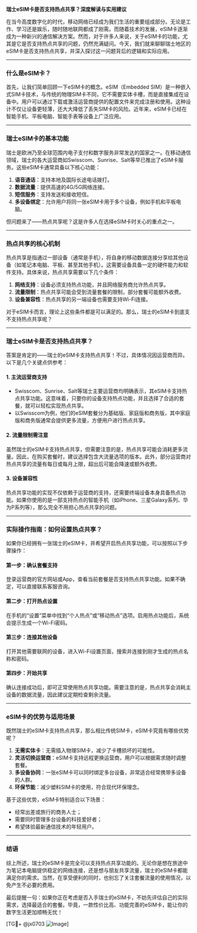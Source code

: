 **瑞士eSIM卡是否支持热点共享？深度解读与实用建议**

在当今高度数字化的时代，移动网络已经成为我们生活的重要组成部分。无论是工作、学习还是娱乐，随时随地联网都成了刚需。而随着技术的发展，eSIM卡逐渐成为一种新兴的通信解决方案。然而，对于许多人来说，关于eSIM卡的功能，尤其是它是否支持热点共享的问题，仍然充满疑问。今天，我们就来聊聊瑞士地区的eSIM卡是否支持热点共享，并深入探讨这一问题背后的逻辑和实际应用。

---

### 什么是eSIM卡？

首先，让我们简单回顾一下eSIM卡的概念。eSIM（Embedded SIM）是一种嵌入式SIM卡技术，与传统的物理SIM卡不同，它不需要实体卡槽，而是直接集成在设备中。用户可以通过下载或激活运营商提供的配置文件来完成注册和使用。这种设计不仅让设备更轻薄，还大大降低了丢失SIM卡的风险。近年来，eSIM卡已经在智能手机、平板电脑、智能手表等设备上广泛应用。

---

### 瑞士eSIM卡的基本功能

瑞士是欧洲乃至全球范围内电子支付和数字服务非常发达的国家之一。在移动通信领域，瑞士的各大运营商如Swisscom、Sunrise、Salt等早已推出了eSIM卡服务。这些eSIM卡通常具备以下核心功能：

1. **语音通话**：支持本地及国际长途电话拨打。
2. **数据流量**：提供高速的4G/5G网络连接。
3. **短信服务**：支持发送和接收短信。
4. **多设备绑定**：允许用户将同一张eSIM卡用于多个设备，例如手机和平板电脑。

但问题来了——热点共享呢？这是许多人在选择eSIM卡时关心的重点之一。

---

### 热点共享的核心机制

热点共享是指通过一部设备（通常是手机），将自身的移动数据连接分享给其他设备（如笔记本电脑、平板、甚至其他手机）。这需要设备具备一定的硬件能力和软件支持。具体来说，热点共享需要以下几个条件：

1. **网络支持**：设备必须支持热点功能，并且网络服务商允许热点共享。
2. **流量限制**：热点共享可能会受到流量套餐的限制，部分套餐可能额外收费。
3. **设备兼容性**：热点共享的另一端设备也需要支持Wi-Fi连接。

对于eSIM卡而言，理论上这些条件都是可以满足的。那么，瑞士的eSIM卡到底支不支持热点共享呢？

---

### 瑞士eSIM卡是否支持热点共享？

答案是肯定的——瑞士的eSIM卡支持热点共享！不过，具体情况因运营商而异。以下是几个关键点供参考：

#### 1. **主流运营商支持**
   - Swisscom、Sunrise、Salt等瑞士主要运营商均明确表示，其eSIM卡支持热点共享功能。这意味着，只要你的设备支持热点功能，并且选择了合适的套餐，就可以轻松实现热点共享。
   - 以Swisscom为例，他们的eSIM套餐分为基础版、家庭版和商务版，其中家庭版和商务版通常会提供更多流量，方便用户进行热点共享。

#### 2. **流量限制需注意**
   虽然瑞士的eSIM卡支持热点共享，但需要注意的是，热点共享可能会消耗更多流量。因此，在购买套餐时，建议选择包含大流量选项的版本。此外，部分运营商对热点共享的流量有每日或每月上限，超出后可能会降速或额外收费。

#### 3. **设备兼容性**
   热点共享功能的实现不仅依赖于运营商的支持，还需要终端设备本身具备热点功能。如果你使用的是一部支持热点的智能手机（如iPhone、三星Galaxy系列、华为P系列等），那么完全不用担心热点共享的问题。

---

### 实际操作指南：如何设置热点共享？

如果你已经拥有一张瑞士的eSIM卡，并希望开启热点共享功能，可以按照以下步骤操作：

#### 第一步：确认套餐支持
   登录运营商的官方网站或App，查看当前套餐是否支持热点共享功能。如果不确定，可以直接联系客服咨询。

#### 第二步：打开热点设置
   在手机的“设置”菜单中找到“个人热点”或“移动热点”选项。启用热点功能后，系统会提示生成一个Wi-Fi密码。

#### 第三步：连接其他设备
   打开其他需要联网的设备，进入Wi-Fi设置页面，搜索并连接到刚才生成的热点名称和密码。

#### 第四步：开始共享
   确认连接成功后，即可正常使用热点共享功能。需要注意的是，热点共享会消耗主设备的数据流量，因此建议定期检查剩余流量。

---

### eSIM卡的优势与适用场景

既然瑞士的eSIM卡支持热点共享，那么相比传统SIM卡，eSIM卡究竟有哪些优势呢？

1. **无需实体卡**：无需插入物理SIM卡，减少了卡槽损坏的可能性。
2. **灵活切换运营商**：eSIM卡支持远程更换运营商，用户可以根据需求随时调整套餐。
3. **多设备协同**：一张eSIM卡可以同时绑定多台设备，非常适合经常携带多设备的人群。
4. **环保节能**：减少塑料SIM卡的使用，符合现代环保理念。

基于这些优势，eSIM卡特别适合以下场景：
- 经常出差或旅行的商务人士；
- 需要同时管理多台设备的科技爱好者；
- 希望体验最新通信技术的年轻用户。

---

### 结语

综上所述，瑞士的eSIM卡是完全可以支持热点共享功能的。无论你是想在旅途中为笔记本电脑提供稳定的网络连接，还是想与朋友共享流量，瑞士的eSIM卡都能满足你的需求。当然，在享受便利的同时，也别忘了关注套餐流量的使用情况，以免产生不必要的费用。

最后提醒一句：如果你正在考虑是否入手瑞士的eSIM卡，不妨先评估自己的实际需求，选择最适合的套餐。毕竟，一款性价比高、功能完善的eSIM卡，能让你的数字生活更加顺畅无忧！

[TG💪+ @jx0703 ![Image](https://github.com/user-attachments/assets/dbca1d08-cadb-493c-b0ec-ad6f7a83f270)]